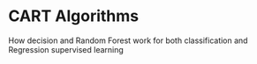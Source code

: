 # CART Algorithms
 How decision and Random Forest work for both classification and Regression  supervised learning
